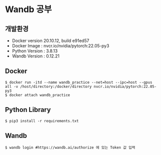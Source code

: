 # Wandb 공부

## 개발환경

- Docker version 20.10.12, build e91ed57
- Docker Image : nvcr.io/nvidia/pytorch:22.05-py3
- Python Version : 3.8.13
- Wandb Version : 0.12.21

## Docker

```
$ docker run -itd --name wandb_practice --net=host --ipc=host --gpus all -v /host/directory:/docker/directory nvcr.io/nvidia/pytorch:22.05-py3
$ docker attach wandb_practice
```

## Python Library

```
$ pip3 install -r requirements.txt
```

## Wandb

```
$ wandb login #https://wandb.ai/authorize 에 있는 Token 값 입력
```
